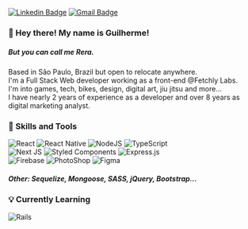 [![Linkedin Badge](https://img.shields.io/badge/-guilhermerera-blue?style=flat-square&logo=Linkedin&logoColor=white&link=https://www.linkedin.com/in/guilhermerera/)](https://www.linkedin.com/in/guilhermerera/)
[![Gmail Badge](https://img.shields.io/badge/-hello@rera.dev-c14438?style=flat-square&logo=Gmail&logoColor=white&link=mailto:hello@rera.dev)](mailto:hello@rera.dev)

### 👋 Hey there! My name is Guilherme!

##### But you can call me Rera.

Based in São Paulo, Brazil but open to relocate anywhere.
<br>
I'm a Full Stack Web developer working as a front-end @Fetchly Labs.
<br>
I'm into games, tech, bikes, design, digital art, jiu jitsu and more...
<br>
I have nearly 2 years of experience as a developer and over 8 years as digital marketing analyst.

### 🔧 Skills and Tools

<img src="https://img.shields.io/badge/React-20232A?style=flat&logo=react&logoColor=61DAFB" alt="React"> ![React Native](https://img.shields.io/badge/react_native-%2320232a.svg?style=flat&logo=react&logoColor=%2361DAFB) <img src="https://img.shields.io/badge/Node.js-43853D?style=flat&logo=node.js&logoColor=white" alt="NodeJS"> ![TypeScript](https://img.shields.io/badge/typescript-%23007ACC.svg?style=flat&logo=typescript&logoColor=white)
<br>
![Next JS](https://img.shields.io/badge/Next-black?style=flat&logo=next.js&logoColor=white)
![Styled Components](https://img.shields.io/badge/styled--components-DB7093?style=flat&logo=styled-components&logoColor=white) ![Express.js](https://img.shields.io/badge/express.js-%23404d59.svg?style=flat&logo=express&logoColor=%2361DAFB)
<br>
![Firebase](https://img.shields.io/badge/firebase-%23039BE5.svg?style=flat&logo=firebase)
<img src="https://img.shields.io/badge/Adobe%20Photoshop-31A8FF?style=flat&logo=Adobe%20Photoshop&logoColor=black" alt="PhotoShop"> ![Figma](https://img.shields.io/badge/figma-%23F24E1E.svg?style=flat&logo=figma&logoColor=white)
<br>
##### Other: Sequelize, Mongoose, SASS, jQuery, Bootstrap...


### 💡 Currently Learning

![Rails](https://img.shields.io/badge/rails-%23CC0000.svg?style=flat&logo=ruby-on-rails&logoColor=white)
